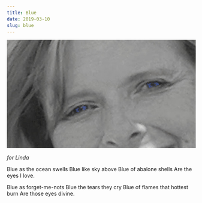 ```yaml
---
title: Blue
date: 2019-03-10
slug: blue
---
```


<img src="assets/blue.jpg" />

*for Linda*

<p class="poetry">Blue as the ocean swells
Blue like sky above
Blue of abalone shells 
Are the eyes I love.

Blue as forget-me-nots
Blue the tears they cry
Blue of flames that hottest burn
Are those eyes divine.</p>
